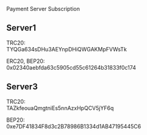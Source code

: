 Payment Server Subscription

**Server1**
------------------------------------------------

TRC20: <br/>
TYQGa634sDHu3AEYnpDHiQWGAKMpFVWsTk

ERC20, BEP20: <br/>
0x02340aebfda63c5905cd55c61264b31833f0c174


**Server3**
------------------------------------------------
TRC20: <br/>
TAZkfeouaQmgtniEs5nnAzxHpQCV5jYF6q

BEP20: <br/>
0xe7DF41834F8d3c2B78986B1334d1AB47195445C6
